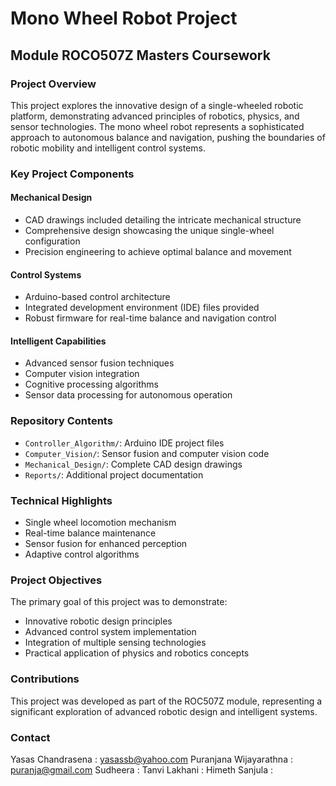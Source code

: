# Mono Wheel Robot Project
## Module ROCO507Z Masters Coursework

### Project Overview
This project explores the innovative design of a single-wheeled robotic platform, demonstrating advanced principles of robotics, physics, and sensor technologies. The mono wheel robot represents a sophisticated approach to autonomous balance and navigation, pushing the boundaries of robotic mobility and intelligent control systems.

### Key Project Components

#### Mechanical Design
- CAD drawings included detailing the intricate mechanical structure
- Comprehensive design showcasing the unique single-wheel configuration
- Precision engineering to achieve optimal balance and movement

#### Control Systems
- Arduino-based control architecture
- Integrated development environment (IDE) files provided
- Robust firmware for real-time balance and navigation control

#### Intelligent Capabilities
- Advanced sensor fusion techniques
- Computer vision integration
- Cognitive processing algorithms
- Sensor data processing for autonomous operation

### Repository Contents
- `Controller_Algorithm/`: Arduino IDE project files
- `Computer_Vision/`: Sensor fusion and computer vision code
- `Mechanical_Design/`: Complete CAD design drawings
- `Reports/`: Additional project documentation

### Technical Highlights
- Single wheel locomotion mechanism
- Real-time balance maintenance
- Sensor fusion for enhanced perception
- Adaptive control algorithms

### Project Objectives
The primary goal of this project was to demonstrate:
- Innovative robotic design principles
- Advanced control system implementation
- Integration of multiple sensing technologies
- Practical application of physics and robotics concepts


### Contributions
This project was developed as part of the ROC507Z module, representing a significant exploration of advanced robotic design and intelligent systems.

### Contact
Yasas Chandrasena : yasassb@yahoo.com
Puranjana Wijayarathna : puranja@gmail.com
Sudheera :
Tanvi Lakhani :
Himeth Sanjula :